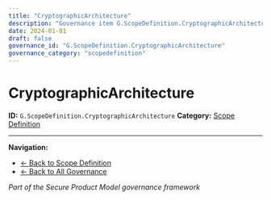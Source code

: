 ```yaml
---
title: "CryptographicArchitecture"
description: "Governance item G.ScopeDefinition.CryptographicArchitecture"
date: 2024-01-01
draft: false
governance_id: "G.ScopeDefinition.CryptographicArchitecture"
governance_category: "scopedefinition"
---
```


# CryptographicArchitecture

**ID:** `G.ScopeDefinition.CryptographicArchitecture`
**Category:** [Scope Definition](../)


---

**Navigation:**
- [← Back to Scope Definition](../)
- [← Back to All Governance](/governance/)

*Part of the Secure Product Model governance framework*
